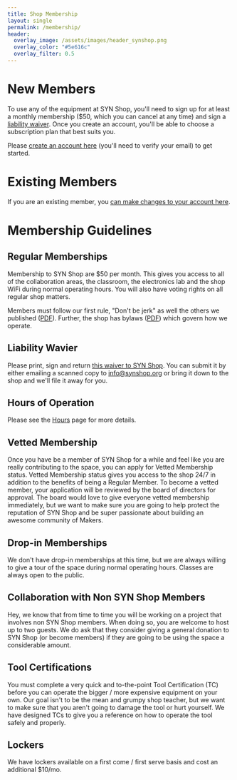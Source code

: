 ```yaml
---
title: Shop Membership
layout: single
permalink: /membership/
header:
  overlay_image: /assets/images/header_synshop.png
  overlay_color: "#5e616c"
  overlay_filter: 0.5
---
```


# New Members
To use any of the equipment at SYN Shop, you'll need to sign up for at least a monthly membership ($50, which you can cancel at any time) and sign a <a href="#liability-wavier">liability waiver</a>.  Once you create an account, you'll be able to choose a subscription plan that best suits you.

Please <a href="https://membership.synshop.net/signup">create an account here</a> (you'll need to verify your email) to get started.

# Existing Members
If you are an existing member, you <a href="https://membership.synshop.net/login">can make changes to your account here</a>.


# Membership Guidelines

## Regular Memberships
Membership to SYN Shop are $50 per month. This gives you access to all of the collaboration areas, the classroom, the electronics lab and the shop WiFi during normal operating hours. You will also have voting rights on all regular shop matters.

Members must follow our first rule, "Don't be jerk" as well the others we published (<a href="/assets/pdf/SYN Shop Rules v3 2020-08-12.pdf">PDF</a>).  Further, the shop has bylaws (<a href="/assets/pdf/SYN Shop Bylaws - 2020-02-01.pdf">PDF</a>) which govern how we operate.

## Liability Wavier
Please print, sign and return <a href="/assets/pdf/SYN-Shop-Liability-Waiver-Members.pdf">this waiver to SYN Shop</a>.  You can submit it by either emailing a scanned copy to <a href="mailto:info@synshop.org">info@synshop.org</a> or bring it down to the shop and we'll file it away for you.

## Hours of Operation
Please see the <a href="/hours">Hours</a> page for more details.

## Vetted Membership
Once you have be a member of SYN Shop for a while and feel like you are really contributing to the space, you can apply for Vetted Membership status. Vetted Membership status gives you access to the shop 24/7 in addition to the benefits of being a Regular Member. To become a vetted member, your application will be reviewed by the board of directors for approval. The board would love to give everyone vetted membership immediately, but we want to make sure you are going to help protect the reputation of SYN Shop and be super passionate about building an awesome community of Makers.

## Drop-in Memberships
We don't have drop-in memberships at this time, but we are always willing to give a tour of the space during normal operating hours. Classes are always open to the public.

## Collaboration with Non SYN Shop Members
Hey, we know that from time to time you will be working on a project that involves non SYN Shop members. When doing so, you are welcome to host up to two guests. We do ask that they consider giving a general donation to SYN Shop (or become members) if they are going to be using the space a considerable amount.

## Tool Certifications
You must complete a very quick and to-the-point Tool Certification (TC) before you can operate the bigger / more expensive equipment on your own. Our goal isn't to be the mean and grumpy shop teacher, but we want to make sure that you aren't going to damage the tool or hurt yourself. We have designed TCs to give you a reference on how to operate the tool safely and properly.

## Lockers
We have lockers available on a first come / first serve basis and cost an additional $10/mo.